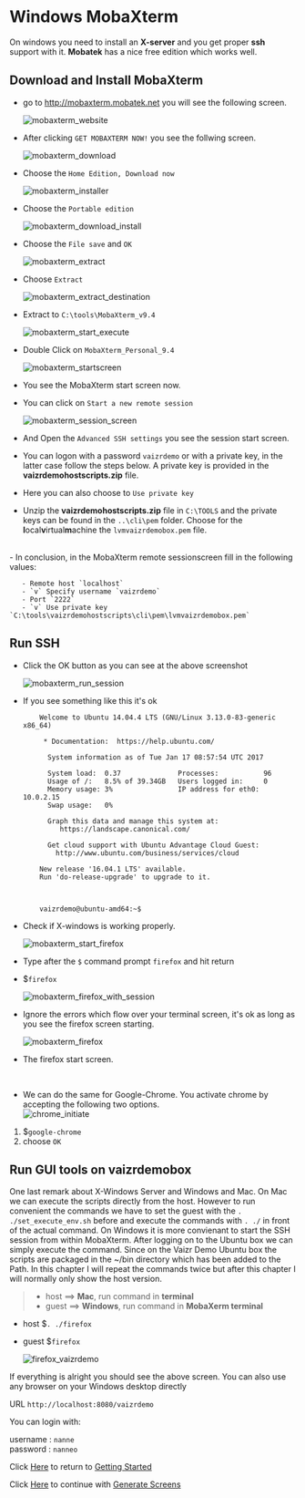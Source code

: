 # Windows MobaXterm

On windows you need to install an **X-server** and you get proper **ssh** support with it. **Mobatek** has a nice free edition which works well.

## Download and Install MobaXterm
- go to <a href="http://mobaxterm.mobatek.net" target="_blank">http://mobaxterm.mobatek.net</a> you will see the following screen.  

    ![mobaxterm_website](./../images/mobaxterm_website.png)  

- After clicking `GET MOBAXTERM NOW!` you see the follwing screen.  

    ![mobaxterm_download](./../images/mobaxterm_download.png)


- Choose the `Home Edition, Download now`  

    ![mobaxterm_installer](./../images/mobaxterm_installer.png)

- Choose the `Portable edition`  

    ![mobaxterm_download_install](./../images/mobaxterm_download_portable.png)

- Choose the `File save` and `OK` 

    ![mobaxterm_extract](./../images/mobaxterm_extract.png)

- Choose `Extract`

    ![mobaxterm_extract_destination](./../images/mobaxterm_extract_destination.png)

- Extract to `C:\tools\MobaXterm_v9.4`

    ![mobaxterm_start_execute](./../images/mobaxterm_start_execute.png)

- Double Click on `MobaXterm_Personal_9.4`

    ![mobaxterm_startscreen](./../images/mobaxterm_startscreen.png)

- You see the MobaXterm start screen now.  
- You can click on `Start a new remote session` 

    ![mobaxterm_session_screen](./../images/mobaxterm_session_screen.png)

- And Open the `Advanced SSH settings` you see the session start screen.  

- You can logon with a password `vaizrdemo` or with a private key, in the latter case follow the steps below. A private key is provided in the **vaizrdemohostscripts.zip** file. 

- Here you can also choose to `Use private key`

- Unzip the **vaizrdemohostscripts.zip** file in `C:\TOOLS` and the private keys can be found in the `..\cli\pem` folder. Choose for the **l**ocal**v**irtual**m**achine the `lvmvaizrdemobox.pem` file.  
<br>
- In conclusion, in the MobaXterm remote sessionscreen fill in the following values:

       - Remote host `localhost`
       - `v` Specify username `vaizrdemo`
       - Port `2222`
       - `v` Use private key `C:\tools\vaizrdemohostscripts\cli\pem\lvmvaizrdemobox.pem`  

## Run SSH
- Click the OK button as you can see at the above screenshot

    ![mobaxterm_run_session](./../images/mobaxterm_run_session.png)

- If you see something like this it's ok  

          Welcome to Ubuntu 14.04.4 LTS (GNU/Linux 3.13.0-83-generic x86_64)

           * Documentation:  https://help.ubuntu.com/

            System information as of Tue Jan 17 08:57:54 UTC 2017

            System load:  0.37              Processes:           96
            Usage of /:   8.5% of 39.34GB   Users logged in:     0
            Memory usage: 3%                IP address for eth0: 10.0.2.15
            Swap usage:   0%

            Graph this data and manage this system at:
               https://landscape.canonical.com/

            Get cloud support with Ubuntu Advantage Cloud Guest:
              http://www.ubuntu.com/business/services/cloud

          New release '16.04.1 LTS' available.
          Run 'do-release-upgrade' to upgrade to it.



          vaizrdemo@ubuntu-amd64:~$

- Check if X-windows is working properly.

    ![mobaxterm_start_firefox](./../images/mobaxterm_start_firefox.png)

- Type after the `$` command prompt `firefox` and hit return
- $`firefox`

    ![mobaxterm_firefox_with_session](./../images/mobaxterm_firefox_with_session.png)

- Ignore the errors which flow over your terminal screen, it's ok as long as you see the firefox screen starting.

    ![mobaxterm_firefox](./../images/mobaxterm_firefox.png)

- The firefox start screen.  
<br>

- We can do the same for Google-Chrome. You activate chrome by accepting the following two options.  
    ![chrome_initiate](./../images/chrome_initiate.png)

1. $`google-chrome`
2. choose `OK`

## Run GUI tools on vaizrdemobox
One last remark about X-Windows Server and Windows and Mac. On Mac we can execute the scripts directly from the host. However to run convenient the commands we have to set the guest with the `. ./set_execute_env.sh` before and execute the commands with `. ./` in front of the actual command. On Windows it is more convienant to start the SSH session from within MobaXterm. After logging on to the Ubuntu box we can simply execute the command. Since on the Vaizr Demo Ubuntu box the scripts are packaged in the ~/bin directory which has been added to the Path. In this chapter I will repeat the commands twice but after this chapter I will normally only show the host version.

>  * host ==> **Mac**, run command in **terminal**
>   * guest ==> **Windows**, run command in **MobaXerm terminal**  

* host  $`. ./firefox`
* guest $`firefox`

    ![firefox_vaizrdemo](./../images/firefox_vaizrdemo.png)

If everything is alright you should see the above screen. You can also use any browser on your Windows desktop directly  

URL `http://localhost:8080/vaizrdemo`  

You can login with:

username : `nanne`  
password : `nanneo`  

Click [Here](./../professionalpowerui/gettingstarted) to return to [Getting Started](./../professionalpowerui/gettingstarted)  

Click [Here](./../professionalpowerui/masterdetail) to continue with [Generate Screens](./../professionalpowerui/masterdetail)
